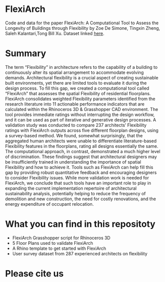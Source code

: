 # FlexiArch

Code and data for the paper FlexiArch: A Computational Tool to Assess the Longevity of Buildings through Flexibility by Zoe De Simone, Tingxin Zheng, Saleh Kalantari,Tong Bill Xu. Dataset linked [here](https://github.com/zoedesimone/flexi-arch/tree/main/data).

# Summary
The term “Flexibility” in architecture refers to the capability of a building to continuously alter its spatial arrangement to accommodate evolving demands. Architectural flexibility is a crucial aspect of creating sustainable built environments, yet there are limited tools to evaluate it during the design process. To fill this gap, we created a computational tool called “FlexiArch” that assesses the spatial Flexibility of residential floorplans. FlexiArch consolidates weighted Flexibility parameters identified from the research literature into 11 actionable performance indicators that are calculated within the Rhinoceros 3D & Grasshopper CAD environment. The tool provides immediate ratings without interrupting the design workflow, and it can be used as part of iterative and generative design processes. A validation study was conducted to compare 237 architects’ Flexibility ratings with FlexiArch outputs across five different floorplan designs, using a survey-based method. We found, somewhat surprisingly, that the aggregated human architects were unable to differentiate literature-based Flexibility features in the floorplans, rating all designs essentially the same. The computational approach, in contrast, demonstrated a much higher level of discrimination. These findings suggest that architectural designers may be insufficiently trained in understanding the importance of spatial Flexibility and how to achieve it. Tools such as FlexiArch can help fill this gap by providing robust quantitative feedback and encouraging designers to consider Flexibility issues. While more validation work is needed for FlexiArch, we conclude that such tools have an important role to play in expanding the current implementation repertoire of architectural sustainability analysis, potentially helping to reduce the frequency of demolition and new construction, the need for costly renovations, and the energy expenditure of occupant relocation. 

# What you can find in this repositoty
- FlexiArch Grasshopper script for Rhinoceros 3D
- 5 Floor Plans used to validate FlexiArch
- A Rhino template to get started with FlexiArch
- User survey dataset from 287 experienced architects on flexibility

# Please cite us


